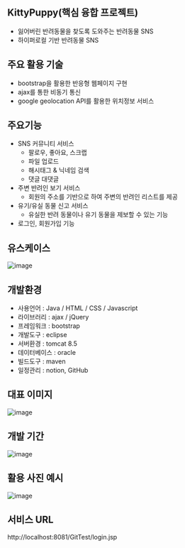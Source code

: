 ## KittyPuppy(핵심 융합 프로젝트)
- 잃어버린 반려동물을 찾도록 도와주는 반려동물 SNS
- 하이퍼로컬 기반 반려동물 SNS
## 주요 활용 기술
- bootstrap을 활용한 반응형 웹페이지 구현
- ajax를 통한 비동기 통신
- google geolocation API를 활용한 위치정보 서비스
## 주요기능
- SNS 커뮤니티 서비스
  - 팔로우, 좋아요, 스크랩
  - 파일 업로드
  - 해시태그 & 닉네임 검색
  - 댓글 대댓글
- 주변 반려인 보기 서비스
  - 회원의 주소를 기반으로 하여 주변의 반려인 리스트를 제공
- 유기/유실 동물 신고 서비스
  - 유실한 반려 동물이나 유기 동물을 제보할 수 있는 기능
- 로그인, 회원가입 기능
## 유스케이스
![image](https://user-images.githubusercontent.com/95062638/156504405-738332e3-d4f8-48a8-aa65-5fa19e1596ae.png)
## 개발환경
- 사용언어 : Java / HTML / CSS / Javascript
- 라이브러리 : ajax / jQuery
- 프레임워크 : bootstrap
- 개발도구 : eclipse
- 서버환경 : tomcat 8.5
- 데이터베이스 : oracle
- 빌드도구 : maven
- 일정관리 : notion, GitHub
## 대표 이미지
![image](https://user-images.githubusercontent.com/95062638/156505307-001560bc-dff2-4e5f-97e5-764f15c9f204.png)
## 개발 기간
![image](https://user-images.githubusercontent.com/95062638/156504648-8b355ba9-5e2a-4e3d-a6b2-f240a8f589c6.png)
## 활용 사진 예시
![image](https://user-images.githubusercontent.com/95062638/156504815-3b549149-c0e4-4260-ba4b-084850e71a60.png)
## 서비스 URL
http://localhost:8081/GitTest/login.jsp
